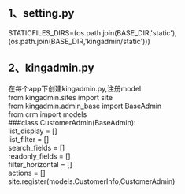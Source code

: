 1、setting.py<br>
------
STATICFILES_DIRS=(os.path.join(BASE_DIR,'static'),<br>
                  (os.path.join(BASE_DIR,'kingadmin/static')))

2、kingadmin.py<br>
------
在每个app下创建kingadmin.py,注册model<br>
from kingadmin.sites import site<br>
from kingadmin.admin_base import BaseAdmin<br>
from crm import models<br>
###class CustomerAdmin(BaseAdmin):<br>
    list_display = []<br>
    list_filter = []<br>
    search_fields = []<br>
    readonly_fields = []<br>
    filter_horizontal = []<br>
    actions = []<br>
site.register(models.CustomerInfo,CustomerAdmin)

